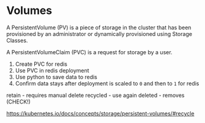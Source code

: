 # Volumes

A PersistentVolume (PV) is a piece of storage in the cluster that has been provisioned by an administrator or dynamically provisioned using Storage Classes.

A PersistentVolumeClaim (PVC) is a request for storage by a user.

1. Create PVC for redis
2. Use PVC in redis deployment
3. Use python to save data to redis
4. Confirm data stays after deployment is scaled to `0` and then to `1` for redis


retain - requires manual delete
recycled - use again
deleted - removes (CHECK!)

https://kubernetes.io/docs/concepts/storage/persistent-volumes/#recycle
